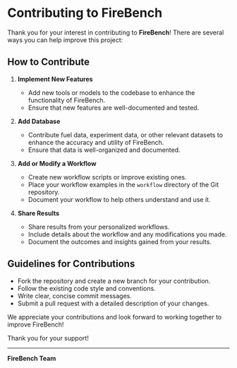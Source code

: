 # Contributing to FireBench

Thank you for your interest in contributing to **FireBench**! There are several ways you can help improve this project:

## How to Contribute

1. **Implement New Features**
   - Add new tools or models to the codebase to enhance the functionality of FireBench.
   - Ensure that new features are well-documented and tested.

2. **Add Database**
   - Contribute fuel data, experiment data, or other relevant datasets to enhance the accuracy and utility of FireBench.
   - Ensure that data is well-organized and documented.

3. **Add or Modify a Workflow**
   - Create new workflow scripts or improve existing ones.
   - Place your workflow examples in the `workflow` directory of the Git repository.
   - Document your workflow to help others understand and use it.

4. **Share Results**
   - Share results from your personalized workflows.
   - Include details about the workflow and any modifications you made.
   - Document the outcomes and insights gained from your results.

## Guidelines for Contributions

- Fork the repository and create a new branch for your contribution.
- Follow the existing code style and conventions.
- Write clear, concise commit messages.
- Submit a pull request with a detailed description of your changes.

We appreciate your contributions and look forward to working together to improve FireBench!

Thank you for your support!

---

**FireBench Team**
